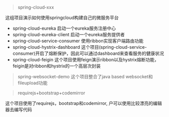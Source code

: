 > spring-cloud-xxx

这组项目演示如何使用springcloud构建自己的微服务平台

- spring-cloud-eureka 启动一个eureka服务注册中心
- spring-cloud-eureka-client 启动一个eureka服务提供者
- spring-cloud-service-consumer 使用ribbon实现客户端路由功能
- spring-cloud-hystrix-dashboard 这个项目(spring-cloud-service-consumer)开启了熔断保护，因此可以通过dashboard来查看服务的健康状况
- spring-cloud-feigin 这个项目使用feign演示ribbon以及hystrix熔断功能，feigin是对ribbon和hystrix的一个高层次封装

> spring-websocket-demo
这个项目整合了java based websocket和fileupload功能

> requirejs+bootstrap+codemirror

这个项目使用了requirejs，bootstrap和codemirror, 户可以使用比较漂亮的编辑器去编写代码
